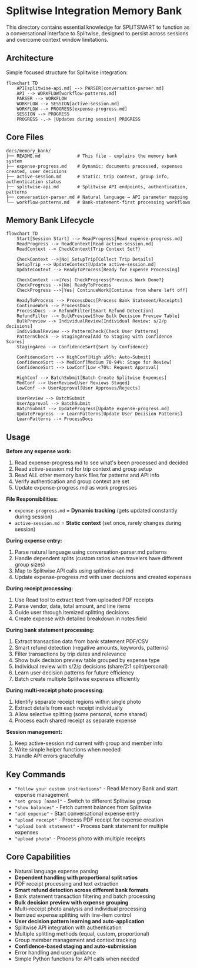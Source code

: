 # Splitwise Integration Memory Bank

This directory contains essential knowledge for SPLITSMART to function as a conversational interface to Splitwise, designed to persist across sessions and overcome context window limitations.

## Architecture

Simple focused structure for Splitwise integration:

```mermaid
flowchart TD
    API[splitwise-api.md] --> PARSER[conversation-parser.md]
    API --> WORKFLOW[workflow-patterns.md]
    PARSER --> WORKFLOW
    WORKFLOW --> SESSION[active-session.md]
    WORKFLOW --> PROGRESS[expense-progress.md]
    SESSION --> PROGRESS
    PROGRESS -.-> |Updates during session| PROGRESS
```

## Core Files

```
docs/memory_bank/
├── README.md              # This file - explains the memory bank system
├── expense-progress.md    # Dynamic: documents processed, expenses created, user decisions
├── active-session.md      # Static: trip context, group info, authentication status
├── splitwise-api.md       # Splitwise API endpoints, authentication, patterns
├── conversation-parser.md # Natural language → API parameter mapping
└── workflow-patterns.md   # Bank-statement-first processing workflows
```

## Memory Bank Lifecycle

```mermaid
flowchart TD
    Start[Session Start] --> ReadProgress[Read expense-progress.md]
    ReadProgress --> ReadContext[Read active-session.md]
    ReadContext --> CheckContext{Trip Context Set?}
    
    CheckContext -->|No| SetupTrip[Collect Trip Details]
    SetupTrip --> UpdateContext[Update active-session.md]
    UpdateContext --> ReadyToProcess[Ready for Expense Processing]
    
    CheckContext -->|Yes| CheckProgress{Previous Work Done?}
    CheckProgress -->|No| ReadyToProcess
    CheckProgress -->|Yes| ContinueWork[Continue from where left off]
    
    ReadyToProcess --> ProcessDocs[Process Bank Statement/Receipts]
    ContinueWork --> ProcessDocs
    ProcessDocs --> RefundFilter[Smart Refund Detection]
    RefundFilter --> BulkPreview[Show Bulk Decision Preview Table]
    BulkPreview --> IndividualReview[Individual Review: s/2/p decisions]
    IndividualReview --> PatternCheck{Check User Patterns}
    PatternCheck --> StagingArea[Add to Staging with Confidence Scores]
    StagingArea --> ConfidenceSort{Sort by Confidence}
    
    ConfidenceSort --> HighConf[High ≥95%: Auto-Submit]
    ConfidenceSort --> MedConf[Medium 70-94%: Stage for Review]
    ConfidenceSort --> LowConf[Low <70%: Request Approval]
    
    HighConf --> BatchSubmit[Batch Create Splitwise Expenses]
    MedConf --> UserReview[User Reviews Staged]
    LowConf --> UserApproval[User Approves/Rejects]
    
    UserReview --> BatchSubmit
    UserApproval --> BatchSubmit
    BatchSubmit --> UpdateProgress[Update expense-progress.md]
    UpdateProgress --> LearnPatterns[Update User Decision Patterns]
    LearnPatterns --> ProcessDocs
```

## Usage

**Before any expense work:**
1. Read expense-progress.md to see what's been processed and decided
2. Read active-session.md for trip context and group setup
3. Read ALL other memory bank files for patterns and API info
4. Verify authentication and group context are set
5. Update expense-progress.md as work progresses

**File Responsibilities:**
- `expense-progress.md` = **Dynamic tracking** (gets updated constantly during session)
- `active-session.md` = **Static context** (set once, rarely changes during session)

**During expense entry:**
1. Parse natural language using conversation-parser.md patterns
2. Handle dependent splits (custom ratios when travelers have different group sizes)
3. Map to Splitwise API calls using splitwise-api.md
4. Update expense-progress.md with user decisions and created expenses

**During receipt processing:**
1. Use Read tool to extract text from uploaded PDF receipts
2. Parse vendor, date, total amount, and line items
3. Guide user through itemized splitting decisions
4. Create expense with detailed breakdown in notes field

**During bank statement processing:**
1. Extract transaction data from bank statement PDF/CSV
2. Smart refund detection (negative amounts, keywords, patterns)
3. Filter transactions by trip dates and relevance
4. Show bulk decision preview table grouped by expense type
5. Individual review with s/2/p decisions (share/2:1 split/personal)
6. Learn user decision patterns for future efficiency
7. Batch create multiple Splitwise expenses efficiently

**During multi-receipt photo processing:**
1. Identify separate receipt regions within single photo
2. Extract details from each receipt individually
3. Allow selective splitting (some personal, some shared)
4. Process each shared receipt as separate expense

**Session management:**
1. Keep active-session.md current with group and member info
2. Write simple helper functions when needed
3. Handle API errors gracefully

## Key Commands

- `"follow your custom instructions"` - Read Memory Bank and start expense management
- `"set group [name]"` - Switch to different Splitwise group
- `"show balances"` - Fetch current balances from Splitwise
- `"add expense"` - Start conversational expense entry
- `"upload receipt"` - Process PDF receipt for expense creation
- `"upload bank statement"` - Process bank statement for multiple expenses
- `"upload photo"` - Process photo with multiple receipts

## Core Capabilities

- Natural language expense parsing
- **Dependent handling with proportional split ratios**
- PDF receipt processing and text extraction
- **Smart refund detection across different bank formats**
- Bank statement transaction filtering and batch processing
- **Bulk decision preview with expense grouping**
- Multi-receipt photo analysis and individual processing
- Itemized expense splitting with line-item control
- **User decision pattern learning and auto-application**
- Splitwise API integration with authentication
- Multiple splitting methods (equal, custom, proportional)
- Group member management and context tracking
- **Confidence-based staging and auto-submission**
- Error handling and user guidance
- Simple Python functions for API calls when needed